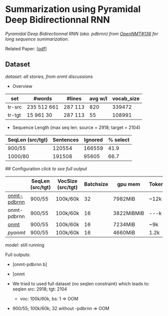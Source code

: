 # Summarization using Pyramidal Deep Bidirectionnal RNN
*Pyramidal Deep Bidirectionnal RNN (aka.  pdbrnn) from [OpenNMT#136](https://github.com/OpenNMT/OpenNMT/pull/136) for long sequence summarization.* 

Related Paper: [[pdf]](http://arxiv.org/pdf/1508.01211.pdf)

## Dataset
*dataset: all stories, from onmt discussions*

* Overview 

 |  set  |   #words  | #lines  | avg w/l | vocab_size |
 |-------|-----------|---------|---------|------------|
 | tr-src|235 512 661|287 113  |  820    |   339472   |
 | tr-tgt|15 961 30  |287 113  |  55     |   108991   |


* Sequence Length (max seq len: source = 2918; target = 2104) 

 | SeqLen (src/tgt) |    Sentences    | Ignored   |  % select  |
 |------------------|-----------------|-----------|------------|
 |   900/55         |        120554   |  166559   |    41.9    |
 |   1000/80        |    191508       |   95605   |    66.7    |
 

## Configuration
*click to see full output*

|                | SeqLen (src/tgt) | VocSize (src/tgt) | Batchsize | gpu mem | Tokens/s | #epoch |ppl(tr/val)| time |
|----------------|------------------|-------------------|-----------|---------|----------|--------|-----------|------|
|[onmt-pdbrnn][0]|     900/55       |    100k/60k       |   32      | 7982MiB | ~12k     |   13   |52.1/63.5  | 23h45|
|onmt-pdbrnn     |     900/55       |    100k/60k       |   16      | 3822MiBMiB | ---k     |  ---   | ---       | ---  |
|[onmt][2]       |     900/55       |    100k/60k       |   16      | 7234MiB | ~9k      |  13    |7.23/18.8  | 29h28|
|*pyonmt*        |     900/55       |    100k/60k       |   16      | 4660MiB |  1.2k    |  4   |*67.4/41.4*  | ---  |

*model*: still running

Full outputs:
* [onmt-pdbrnn b]
* [onmt

* We tried to used full dataset (no seqlen constraint) which leads to: seqlen  src: 2918; tgt: 2104
  * voc: 100k/60k, bs: 1 => OOM
 * 900/55; 100k/60k; 32 without -pdbrnn => OOM  

[0]: p_b32_v100-60_s900-55
[2]: b16_v100-60_s900-55
